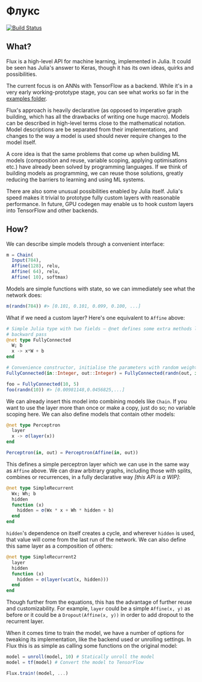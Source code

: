 # Флукс

[![Build Status](https://travis-ci.org/MikeInnes/Flux.jl.svg?branch=master)](https://travis-ci.org/MikeInnes/Flux.jl)

## What?

Flux is a high-level API for machine learning, implemented in Julia. It could be seen has Julia's answer to Keras, though it has its own ideas, quirks and possibilities.

The current focus is on ANNs with TensorFlow as a backend. While it's in a very early working-prototype stage, you can see what works so far in the [examples folder](/examples).

Flux's approach is heavily declarative (as opposed to imperative graph building, which has all the drawbacks of writing one huge macro). Models can be described in high-level terms close to the mathematical notation. Model descriptions are be separated from their implementations, and changes to the way a model is used should never require changes to the model itself.

A core idea is that the same problems that come up when building ML models (composition and reuse, variable scoping, applying optimisations etc.) have already been solved by programming languages. If we think of building models as programming, we can reuse those solutions, greatly reducing the barriers to learning and using ML systems.

There are also some unusual possibilities enabled by Julia itself. Julia's speed makes it trivial to prototype fully custom layers with reasonable performance. In future, GPU codegen may enable us to hook custom layers into TensorFlow and other backends.

## How?

We can describe simple models through a convenient interface:

```julia
m = Chain(
  Input(784),
  Affine(128), relu,
  Affine( 64), relu,
  Affine( 10), softmax)
```

Models are simple functions with state, so we can immediately see what the network does:

```julia
m(randn(784)) #> [0.101, 0.101, 0.099, 0.100, ...]
```

What if we need a custom layer? Here's one equivalent to `Affine` above:

```julia
# Simple Julia type with two fields – @net defines some extra methods like the
# backward pass
@net type FullyConnected
  W; b
  x -> x*W + b
end

# Convenience constructor, initialise the parameters with random weights
FullyConnected(in::Integer, out::Integer) = FullyConnected(randn(out, in), randn(out))

foo = FullyConnected(10, 5)
foo(randn(10)) #> [0.00981148,0.0456825,...]
```

We can already insert this model into combining models like `Chain`. If you want to use the layer more than once or make a copy, just do so; no variable scoping here. We can also define models that contain other models:

```julia
@net type Perceptron
  layer
  x -> σ(layer(x))
end

Perceptron(in, out) = Perceptron(Affine(in, out))
```

This defines a simple perceptron layer which we can use in the same way as `Affine` above. We can draw arbitrary graphs, including those with splits, combines or recurrences, in a fully declarative way *[this API is a WIP]*:

```julia
@net type SimpleRecurrent
  Wx; Wh; b
  hidden
  function (x)
    hidden = σ(Wx * x + Wh * hidden + b)
  end
end
```

`hidden`'s dependence on itself creates a cycle, and wherever `hidden` is used, that value will come from the last run of the network. We can also define this same layer as a composition of others:

```julia
@net type SimpleRecurrent2
  layer
  hidden
  function (x)
    hidden = σ(layer(vcat(x, hidden)))
  end
end
```

Though further from the equations, this has the advantage of further reuse and customizability. For example, `layer` could be a simple `Affine(x, y)` as before or it could be a `Dropout(Affine(x, y))` in order to add dropout to the recurrent layer.

When it comes time to train the model, we have a number of options for tweaking its implementation, like the backend used or unrolling settings. In Flux this is as simple as calling some functions on the original model:

```julia
model = unroll(model, 10) # Statically unroll the model
model = tf(model) # Convert the model to TensorFlow

Flux.train!(model, ...)
```
